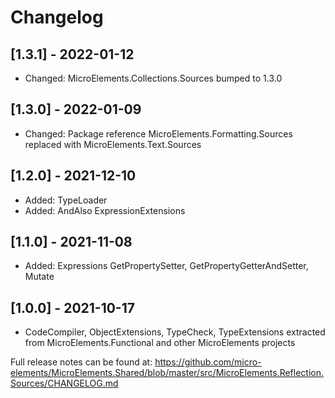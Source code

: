 ﻿# Changelog

## [1.3.1] - 2022-01-12
- Changed: MicroElements.Collections.Sources bumped to 1.3.0

## [1.3.0] - 2022-01-09
- Changed: Package reference MicroElements.Formatting.Sources replaced with MicroElements.Text.Sources

## [1.2.0] - 2021-12-10
- Added: TypeLoader
- Added: AndAlso ExpressionExtensions

## [1.1.0] - 2021-11-08
- Added: Expressions GetPropertySetter, GetPropertyGetterAndSetter, Mutate

## [1.0.0] - 2021-10-17
- CodeCompiler, ObjectExtensions, TypeCheck, TypeExtensions extracted from MicroElements.Functional and other MicroElements projects

Full release notes can be found at: https://github.com/micro-elements/MicroElements.Shared/blob/master/src/MicroElements.Reflection.Sources/CHANGELOG.md
